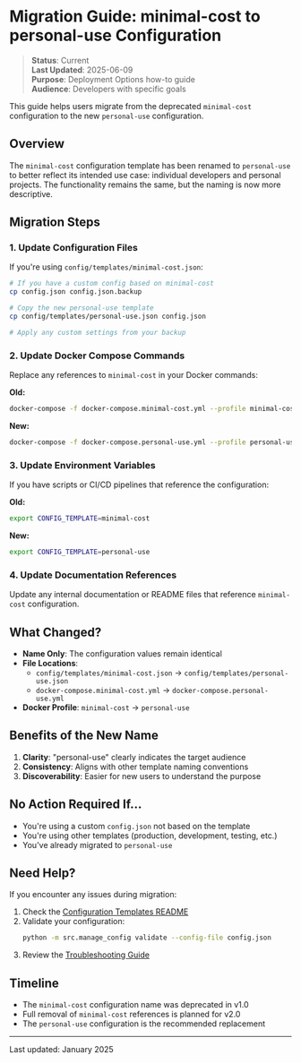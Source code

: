 # Migration Guide: minimal-cost to personal-use Configuration

> **Status**: Current  
> **Last Updated**: 2025-06-09  
> **Purpose**: Deployment Options how-to guide  
> **Audience**: Developers with specific goals

This guide helps users migrate from the deprecated `minimal-cost` configuration to the new `personal-use` configuration.

## Overview

The `minimal-cost` configuration template has been renamed to `personal-use` to better reflect its intended use case: individual developers and personal projects. The functionality remains the same, but the naming is now more descriptive.

## Migration Steps

### 1. Update Configuration Files

If you're using `config/templates/minimal-cost.json`:

```bash
# If you have a custom config based on minimal-cost
cp config.json config.json.backup

# Copy the new personal-use template
cp config/templates/personal-use.json config.json

# Apply any custom settings from your backup
```

### 2. Update Docker Compose Commands

Replace any references to `minimal-cost` in your Docker commands:

**Old:**
```bash
docker-compose -f docker-compose.minimal-cost.yml --profile minimal-cost up -d
```

**New:**
```bash
docker-compose -f docker-compose.personal-use.yml --profile personal-use up -d
```

### 3. Update Environment Variables

If you have scripts or CI/CD pipelines that reference the configuration:

**Old:**
```bash
export CONFIG_TEMPLATE=minimal-cost
```

**New:**
```bash
export CONFIG_TEMPLATE=personal-use
```

### 4. Update Documentation References

Update any internal documentation or README files that reference `minimal-cost` configuration.

## What Changed?

- **Name Only**: The configuration values remain identical
- **File Locations**:
  - `config/templates/minimal-cost.json` → `config/templates/personal-use.json`
  - `docker-compose.minimal-cost.yml` → `docker-compose.personal-use.yml`
- **Docker Profile**: `minimal-cost` → `personal-use`

## Benefits of the New Name

1. **Clarity**: "personal-use" clearly indicates the target audience
2. **Consistency**: Aligns with other template naming conventions
3. **Discoverability**: Easier for new users to understand the purpose

## No Action Required If...

- You're using a custom `config.json` not based on the template
- You're using other templates (production, development, testing, etc.)
- You've already migrated to `personal-use`

## Need Help?

If you encounter any issues during migration:

1. Check the [Configuration Templates README](../../../reference/mcp-tools/README.md)
2. Validate your configuration:
   ```bash
   python -m src.manage_config validate --config-file config.json
   ```
3. Review the [Troubleshooting Guide](../operations/TROUBLESHOOTING.md)

## Timeline

- The `minimal-cost` configuration name was deprecated in v1.0
- Full removal of `minimal-cost` references is planned for v2.0
- The `personal-use` configuration is the recommended replacement

---

Last updated: January 2025